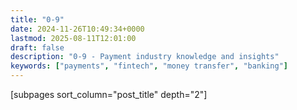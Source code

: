 ```yaml
---
title: "0-9"
date: 2024-11-26T10:49:34+0000
lastmod: 2025-08-11T12:01:00
draft: false
description: "0-9 - Payment industry knowledge and insights"
keywords: ["payments", "fintech", "money transfer", "banking"]
---
```


[subpages sort_column="post_title" depth="2"]